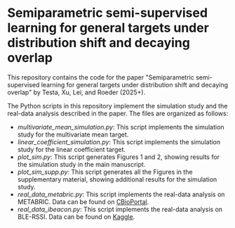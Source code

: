 # Semiparametric semi-supervised learning for general targets under distribution shift and decaying overlap

This repository contains the code for the paper "Semiparametric semi-supervised learning for general targets under distribution shift and decaying overlap" by Testa, Xu, Lei, and Roeder (2025+).

The Python scripts in this repository implement the simulation study and the real-data analysis described in the paper. The files are organized as follows:
- *multivariate_mean_simulation.py*: This script implements the simulation study for the multivariate mean target.
- *linear_coefficient_simulation.py*: This script implements the simulation study for the linear coefficient target.
- *plot_sim.py*: This script generates Figures 1 and 2, showing results for the simulation study in the main manuscript.
- *plot_sim_supp.py*: This script generates all the Figures in the supplementary material, showing additional results for the simulation study.
- *real_data_metabric.py*: This script implements the real-data analysis on METABRIC. Data can be found on [CBioPortal](https://www.cbioportal.org/study/summary?id=brca_metabric).
- *real_data_ibeacon.py*: This script implements the real-data analysis on BLE-RSSI. Data can be found on [Kaggle](https://www.kaggle.com/datasets/mehdimka/ble-rssi-dataset/data).
